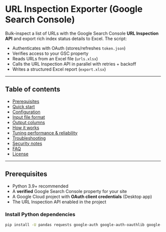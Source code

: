 # URL Inspection Exporter (Google Search Console)

Bulk-inspect a list of URLs with the Google Search Console **URL Inspection API** and export rich index status details to Excel. The script:

- Authenticates with OAuth (stores/refreshes `token.json`)
- Verifies access to your GSC property
- Reads URLs from an Excel file (`urls.xlsx`)
- Calls the URL Inspection API in parallel with retries + backoff
- Writes a structured Excel report (`export.xlsx`)

---

## Table of contents
- [Prerequisites](#prerequisites)
- [Quick start](#quick-start)
- [Configuration](#configuration)
- [Input file format](#input-file-format)
- [Output columns](#output-columns)
- [How it works](#how-it-works)
- [Tuning performance & reliability](#tuning-performance--reliability)
- [Troubleshooting](#troubleshooting)
- [Security notes](#security-notes)
- [FAQ](#faq)
- [License](#license)

---

## Prerequisites

- Python 3.9+ recommended  
- A **verified** Google Search Console property for your site  
- A Google Cloud project with **OAuth client credentials** (Desktop app)  
- The URL Inspection API enabled in the project  

### Install Python dependencies

```bash
pip install -U pandas requests google-auth google-auth-oauthlib google-api-python-client openpyxl
